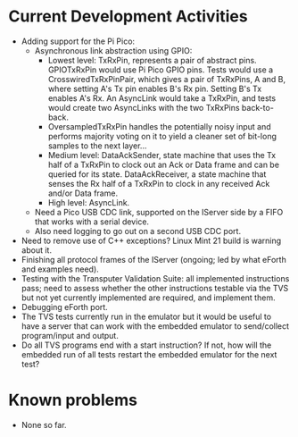 # Current Development Activities

* Adding support for the Pi Pico: 
  * Asynchronous link abstraction using GPIO:
    * Lowest level: TxRxPin, represents a pair of abstract pins. GPIOTxRxPin would use Pi Pico
      GPIO pins. Tests would use a CrosswiredTxRxPinPair, which gives a pair of TxRxPins, A and B,
      where setting A's Tx pin enables B's Rx pin. Setting B's Tx enables A's Rx. An AsyncLink
      would take a TxRxPin, and tests would create two AsyncLinks with the two TxRxPins back-to-back.
    * OversampledTxRxPin handles the potentially noisy input and performs majority voting on it to yield
      a cleaner set of bit-long samples to the next layer...
    * Medium level: DataAckSender, state machine that uses the Tx half of a TxRxPin to clock out an
      Ack or Data frame and can be queried for its state. DataAckReceiver, a state machine that
      senses the Rx half of a TxRxPin to clock in any received Ack and/or Data frame.
    * High level: AsyncLink.
  * Need a Pico USB CDC link, supported on the IServer side by a FIFO that works with a serial device.
  * Also need logging to go out on a second USB CDC port.
* Need to remove use of C++ exceptions? Linux Mint 21 build is warning about it.
* Finishing all protocol frames of the IServer (ongoing; led by what eForth and examples need).
* Testing with the Transputer Validation Suite: all implemented instructions
  pass; need to assess whether the other instructions testable via the TVS but
  not yet currently implemented are required, and implement them.
* Debugging eForth port.
* The TVS tests currently run in the emulator but it would be useful to have a server that can work
  with the embedded emulator to send/collect program/input and output.
* Do all TVS programs end with a start instruction? If not, how will the embedded run of all tests
  restart the embedded emulator for the next test?

# Known problems

* None so far.
